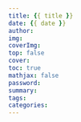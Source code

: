 ```yaml
---
title: {{ title }}
date: {{ date }}
author: 
img: 
coverImg: 
top: false
cover: 
toc: true
mathjax: false
password:
summary:
tags:
categories:
---
```

